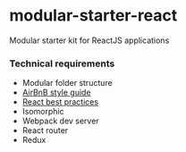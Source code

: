 # modular-starter-react

Modular starter kit for ReactJS applications


### Technical requirements

- Modular folder structure
- [AirBnB style guide](https://github.com/airbnb/javascript/tree/master/react#declaration)
- [React best practices](https://blog.risingstack.com/react-js-best-practices-for-2016/)
- Isomorphic
- Webpack dev server 
- React router
- Redux

